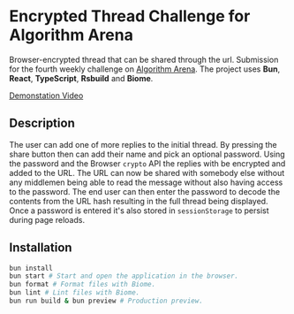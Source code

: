 # Encrypted Thread Challenge for Algorithm Arena

Browser-encrypted thread that can be shared through the url. Submission for the fourth weekly challenge on [Algorithm Arena](https://github.com/Algorithm-Arena/weekly-challenge-4-encrypted-thread). The project uses **Bun**, **React**, **TypeScript**, **Rsbuild** and **Biome**.

[Demonstation Video](https://github.com/tobua/encrypted-thread-challenge/raw/main/video.mov)

## Description

The user can add one of more replies to the initial thread. By pressing the share button then can add their name and pick an optional password. Using the password and the Browser `crypto` API the replies with be encrypted and added to the URL. The URL can now be shared with somebody else without any middlemen being able to read the message without also having access to the password. The end user can then enter the password to decode the contents from the URL hash resulting in the full thread being displayed. Once a password is entered it's also stored in `sessionStorage` to persist during page reloads.

## Installation

```sh
bun install
bun start # Start and open the application in the browser.
bun format # Format files with Biome.
bun lint # Lint files with Biome.
bun run build & bun preview # Production preview.
```
